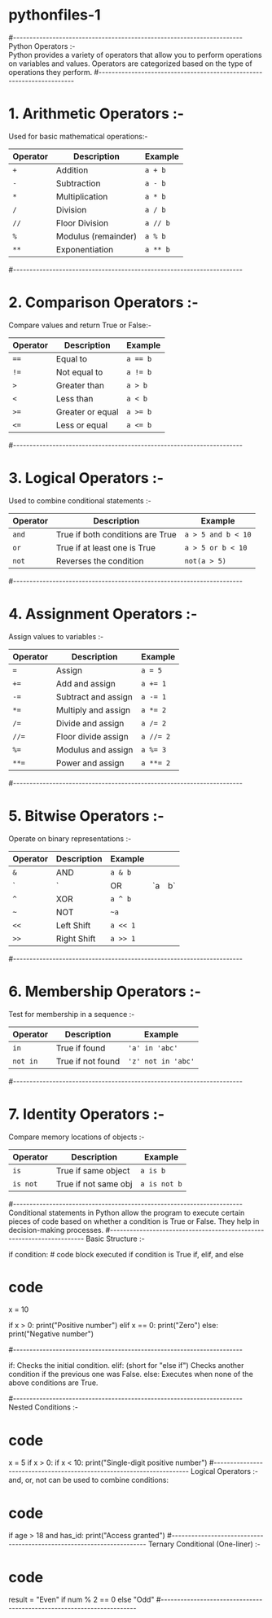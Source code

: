 # pythonfiles-1
#----------------------------------------------------------------------
Python Operators :-  
Python provides a variety of operators that allow you to perform operations on variables and values. Operators are categorized based on the type of operations they perform.
#----------------------------------------------------------------------
# 1. Arithmetic Operators :- 
Used for basic mathematical operations:-

| Operator | Description         | Example  |
| -------- | ------------------- | -------- |
| `+`      | Addition            | `a + b`  |
| `-`      | Subtraction         | `a - b`  |
| `*`      | Multiplication      | `a * b`  |
| `/`      | Division            | `a / b`  |
| `//`     | Floor Division      | `a // b` |
| `%`      | Modulus (remainder) | `a % b`  |
| `**`     | Exponentiation      | `a ** b` |
#----------------------------------------------------------------------
# 2. Comparison Operators :-
Compare values and return True or False:-

| Operator | Description      | Example  |
| -------- | ---------------- | -------- |
| `==`     | Equal to         | `a == b` |
| `!=`     | Not equal to     | `a != b` |
| `>`      | Greater than     | `a > b`  |
| `<`      | Less than        | `a < b`  |
| `>=`     | Greater or equal | `a >= b` |
| `<=`     | Less or equal    | `a <= b` |
#----------------------------------------------------------------------
# 3. Logical Operators :-
Used to combine conditional statements :-

| Operator | Description                      | Example            |
| -------- | -------------------------------- | ------------------ |
| `and`    | True if both conditions are True | `a > 5 and b < 10` |
| `or`     | True if at least one is True     | `a > 5 or b < 10`  |
| `not`    | Reverses the condition           | `not(a > 5)`       |
#----------------------------------------------------------------------
# 4. Assignment Operators :-
Assign values to variables :-

| Operator | Description         | Example   |
| -------- | ------------------- | --------- |
| `=`      | Assign              | `a = 5`   |
| `+=`     | Add and assign      | `a += 1`  |
| `-=`     | Subtract and assign | `a -= 1`  |
| `*=`     | Multiply and assign | `a *= 2`  |
| `/=`     | Divide and assign   | `a /= 2`  |
| `//=`    | Floor divide assign | `a //= 2` |
| `%=`     | Modulus and assign  | `a %= 3`  |
| `**=`    | Power and assign    | `a **= 2` |
#----------------------------------------------------------------------
# 5. Bitwise Operators :-
Operate on binary representations :-

| Operator | Description | Example  |     |     |
| -------- | ----------- | -------- | --- | --- |
| `&`      | AND         | `a & b`  |     |     |
| \`       | \`          | OR       | \`a | b\` |
| `^`      | XOR         | `a ^ b`  |     |     |
| `~`      | NOT         | `~a`     |     |     |
| `<<`     | Left Shift  | `a << 1` |     |     |
| `>>`     | Right Shift | `a >> 1` |     |     |
#----------------------------------------------------------------------
# 6. Membership Operators :-
Test for membership in a sequence :-

| Operator | Description       | Example            |
| -------- | ----------------- | ------------------ |
| `in`     | True if found     | `'a' in 'abc'`     |
| `not in` | True if not found | `'z' not in 'abc'` |
#----------------------------------------------------------------------
# 7. Identity Operators :-
Compare memory locations of objects :-

| Operator | Description          | Example      |
| -------- | -------------------- | ------------ |
| `is`     | True if same object  | `a is b`     |
| `is not` | True if not same obj | `a is not b` |
#----------------------------------------------------------------------
Conditional statements in Python allow the program to execute certain pieces of code based on whether a condition is True or False. They help in decision-making processes.
#----------------------------------------------------------------------
Basic Structure :- 

if condition:
    # code block executed if condition is True
if, elif, and else
# code
x = 10

if x > 0:
    print("Positive number")
elif x == 0:
    print("Zero")
else:
    print("Negative number")

#----------------------------------------------------------------------

if: Checks the initial condition.
elif: (short for "else if") Checks another condition if the previous one was False.
else: Executes when none of the above conditions are True.

#----------------------------------------------------------------------
Nested Conditions :- 
# code
x = 5
if x > 0:
    if x < 10:
        print("Single-digit positive number")
#----------------------------------------------------------------------
Logical Operators :-
and, or, not can be used to combine conditions:

# code
if age > 18 and has_id:
    print("Access granted")
#----------------------------------------------------------------------
Ternary Conditional (One-liner) :- 
# code
result = "Even" if num % 2 == 0 else "Odd"
#----------------------------------------------------------------------